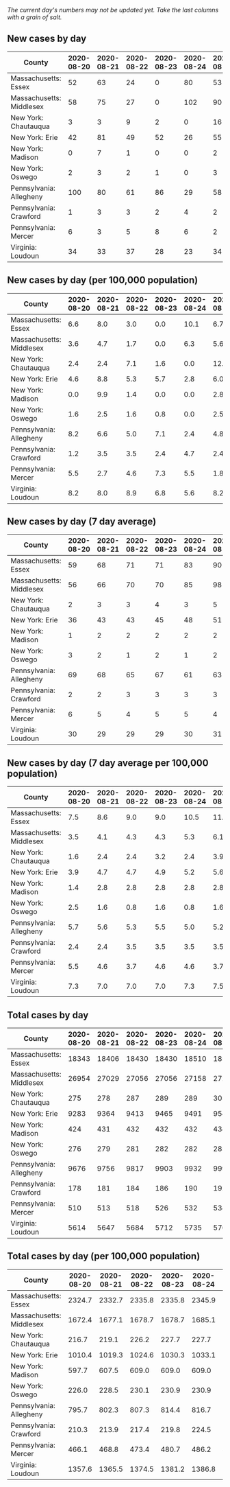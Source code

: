 _The current day's numbers may not be updated yet. Take the last columns with a grain of salt._
## New cases by day

| County | 2020-08-20 | 2020-08-21 | 2020-08-22 | 2020-08-23 | 2020-08-24 | 2020-08-25 | 2020-08-26 |
| --- | --- | --- | --- | --- | --- | --- | --- |
| Massachusetts: Essex | 52 | 63 | 24 | 0 | 80 | 53 |  |
| Massachusetts: Middlesex | 58 | 75 | 27 | 0 | 102 | 90 |  |
| New York: Chautauqua | 3 | 3 | 9 | 2 | 0 | 16 |  |
| New York: Erie | 42 | 81 | 49 | 52 | 26 | 55 |  |
| New York: Madison | 0 | 7 | 1 | 0 | 0 | 2 |  |
| New York: Oswego | 2 | 3 | 2 | 1 | 0 | 3 |  |
| Pennsylvania: Allegheny | 100 | 80 | 61 | 86 | 29 | 58 |  |
| Pennsylvania: Crawford | 1 | 3 | 3 | 2 | 4 | 2 |  |
| Pennsylvania: Mercer | 6 | 3 | 5 | 8 | 6 | 2 |  |
| Virginia: Loudoun | 34 | 33 | 37 | 28 | 23 | 34 |  |

## New cases by day (per 100,000 population)

| County | 2020-08-20 | 2020-08-21 | 2020-08-22 | 2020-08-23 | 2020-08-24 | 2020-08-25 | 2020-08-26 |
| --- | --- | --- | --- | --- | --- | --- | --- |
| Massachusetts: Essex | 6.6 | 8.0 | 3.0 | 0.0 | 10.1 | 6.7 |  |
| Massachusetts: Middlesex | 3.6 | 4.7 | 1.7 | 0.0 | 6.3 | 5.6 |  |
| New York: Chautauqua | 2.4 | 2.4 | 7.1 | 1.6 | 0.0 | 12.6 |  |
| New York: Erie | 4.6 | 8.8 | 5.3 | 5.7 | 2.8 | 6.0 |  |
| New York: Madison | 0.0 | 9.9 | 1.4 | 0.0 | 0.0 | 2.8 |  |
| New York: Oswego | 1.6 | 2.5 | 1.6 | 0.8 | 0.0 | 2.5 |  |
| Pennsylvania: Allegheny | 8.2 | 6.6 | 5.0 | 7.1 | 2.4 | 4.8 |  |
| Pennsylvania: Crawford | 1.2 | 3.5 | 3.5 | 2.4 | 4.7 | 2.4 |  |
| Pennsylvania: Mercer | 5.5 | 2.7 | 4.6 | 7.3 | 5.5 | 1.8 |  |
| Virginia: Loudoun | 8.2 | 8.0 | 8.9 | 6.8 | 5.6 | 8.2 |  |

## New cases by day (7 day average)

| County | 2020-08-20 | 2020-08-21 | 2020-08-22 | 2020-08-23 | 2020-08-24 | 2020-08-25 | 2020-08-26 |
| --- | --- | --- | --- | --- | --- | --- | --- |
| Massachusetts: Essex | 59 | 68 | 71 | 71 | 83 | 90 |  |
| Massachusetts: Middlesex | 56 | 66 | 70 | 70 | 85 | 98 |  |
| New York: Chautauqua | 2 | 3 | 3 | 4 | 3 | 5 |  |
| New York: Erie | 36 | 43 | 43 | 45 | 48 | 51 |  |
| New York: Madison | 1 | 2 | 2 | 2 | 2 | 2 |  |
| New York: Oswego | 3 | 2 | 1 | 2 | 1 | 2 |  |
| Pennsylvania: Allegheny | 69 | 68 | 65 | 67 | 61 | 63 |  |
| Pennsylvania: Crawford | 2 | 2 | 3 | 3 | 3 | 3 |  |
| Pennsylvania: Mercer | 6 | 5 | 4 | 5 | 5 | 4 |  |
| Virginia: Loudoun | 30 | 29 | 29 | 29 | 30 | 31 |  |

## New cases by day (7 day average per 100,000 population)

| County | 2020-08-20 | 2020-08-21 | 2020-08-22 | 2020-08-23 | 2020-08-24 | 2020-08-25 | 2020-08-26 |
| --- | --- | --- | --- | --- | --- | --- | --- |
| Massachusetts: Essex | 7.5 | 8.6 | 9.0 | 9.0 | 10.5 | 11.4 |  |
| Massachusetts: Middlesex | 3.5 | 4.1 | 4.3 | 4.3 | 5.3 | 6.1 |  |
| New York: Chautauqua | 1.6 | 2.4 | 2.4 | 3.2 | 2.4 | 3.9 |  |
| New York: Erie | 3.9 | 4.7 | 4.7 | 4.9 | 5.2 | 5.6 |  |
| New York: Madison | 1.4 | 2.8 | 2.8 | 2.8 | 2.8 | 2.8 |  |
| New York: Oswego | 2.5 | 1.6 | 0.8 | 1.6 | 0.8 | 1.6 |  |
| Pennsylvania: Allegheny | 5.7 | 5.6 | 5.3 | 5.5 | 5.0 | 5.2 |  |
| Pennsylvania: Crawford | 2.4 | 2.4 | 3.5 | 3.5 | 3.5 | 3.5 |  |
| Pennsylvania: Mercer | 5.5 | 4.6 | 3.7 | 4.6 | 4.6 | 3.7 |  |
| Virginia: Loudoun | 7.3 | 7.0 | 7.0 | 7.0 | 7.3 | 7.5 |  |

## Total cases by day

| County | 2020-08-20 | 2020-08-21 | 2020-08-22 | 2020-08-23 | 2020-08-24 | 2020-08-25 | 2020-08-26 |
| --- | --- | --- | --- | --- | --- | --- | --- |
| Massachusetts: Essex | 18343 | 18406 | 18430 | 18430 | 18510 | 18563 |  |
| Massachusetts: Middlesex | 26954 | 27029 | 27056 | 27056 | 27158 | 27248 |  |
| New York: Chautauqua | 275 | 278 | 287 | 289 | 289 | 305 |  |
| New York: Erie | 9283 | 9364 | 9413 | 9465 | 9491 | 9546 |  |
| New York: Madison | 424 | 431 | 432 | 432 | 432 | 434 |  |
| New York: Oswego | 276 | 279 | 281 | 282 | 282 | 285 |  |
| Pennsylvania: Allegheny | 9676 | 9756 | 9817 | 9903 | 9932 | 9990 |  |
| Pennsylvania: Crawford | 178 | 181 | 184 | 186 | 190 | 192 |  |
| Pennsylvania: Mercer | 510 | 513 | 518 | 526 | 532 | 534 |  |
| Virginia: Loudoun | 5614 | 5647 | 5684 | 5712 | 5735 | 5769 |  |

## Total cases by day (per 100,000 population)

| County | 2020-08-20 | 2020-08-21 | 2020-08-22 | 2020-08-23 | 2020-08-24 | 2020-08-25 | 2020-08-26 |
| --- | --- | --- | --- | --- | --- | --- | --- |
| Massachusetts: Essex | 2324.7 | 2332.7 | 2335.8 | 2335.8 | 2345.9 | 2352.6 |  |
| Massachusetts: Middlesex | 1672.4 | 1677.1 | 1678.7 | 1678.7 | 1685.1 | 1690.6 |  |
| New York: Chautauqua | 216.7 | 219.1 | 226.2 | 227.7 | 227.7 | 240.3 |  |
| New York: Erie | 1010.4 | 1019.3 | 1024.6 | 1030.3 | 1033.1 | 1039.1 |  |
| New York: Madison | 597.7 | 607.5 | 609.0 | 609.0 | 609.0 | 611.8 |  |
| New York: Oswego | 226.0 | 228.5 | 230.1 | 230.9 | 230.9 | 233.4 |  |
| Pennsylvania: Allegheny | 795.7 | 802.3 | 807.3 | 814.4 | 816.7 | 821.5 |  |
| Pennsylvania: Crawford | 210.3 | 213.9 | 217.4 | 219.8 | 224.5 | 226.9 |  |
| Pennsylvania: Mercer | 466.1 | 468.8 | 473.4 | 480.7 | 486.2 | 488.0 |  |
| Virginia: Loudoun | 1357.6 | 1365.5 | 1374.5 | 1381.2 | 1386.8 | 1395.0 |  |

